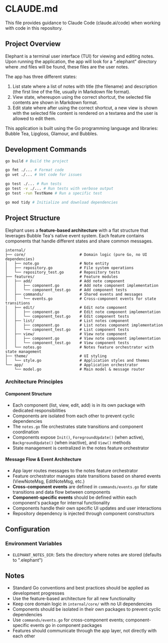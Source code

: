 # CLAUDE.md

This file provides guidance to Claude Code (claude.ai/code) when working with code in this repository.

## Project Overview

Elephant is a terminal user interface (TUI) for viewing and editing notes. Upon running the application, the app will
look for a ".elephant" directory where .md files will be found, these files are the user notes.

The app has three different states:

1. List state where a list of notes with title (the filename) and description (the first line of the file, usually in
   Markdown file format).
2. View state, whereupon using the correct shortcut, the selected file contents are shown in Markdown format.
3. Edit state where after using the correct shortcut, a new view is shown with the selected file content is rendered on
   a textarea and the user is allowed to edit them.

This application is built using the Go programming language and libraries: Bubble Tea, Lipgloss, Glamour, and Bubbles.

## Development Commands

```bash
go build # Build the project

go fmt ./... # Format code
go vet ./... # Vet code for issues

go test ./... # Run tests
go test -v ./... # Run tests with verbose output
go test -run TestName # Run a specific test

go mod tidy # Initialize and download dependencies
```

## Project Structure

Elephant uses a **feature-based architecture** with a flat structure that leverages Bubble Tea's native event system. Each feature contains components that handle different states and share common messages.

```
internal/
├── core/                        # Domain logic (pure Go, no UI dependencies)
│   ├── note.go                  # Note entity
│   ├── repository.go            # File system operations
│   └── repository_test.go       # Repository tests
├── features/                    # Feature modules
│   ├── add/                     # Add note component
│   │   ├── component.go         # Add note component implementation
│   │   └── component_test.go    # Add component tests
│   ├── commands/                # Shared events and messages
│   │   └── events.go            # Cross-component events for state transitions
│   ├── edit/                    # Edit note component
│   │   ├── component.go         # Edit note component implementation
│   │   └── component_test.go    # Edit component tests
│   ├── list/                    # List notes component
│   │   ├── component.go         # List notes component implementation
│   │   └── component_test.go    # List component tests
│   ├── view/                    # View note component
│   │   ├── component.go         # View note component implementation
│   │   └── component_test.go    # View component tests
│   └── notes.go                 # Notes feature orchestrator with state management
├── theme/                       # UI styling
│   └── style.go                 # Application styles and themes
└── app/                         # Application orchestrator
    └── model.go                 # Main model & message router
```

### Architecture Principles

#### Component Structure

- Each component (list, view, edit, add) is in its own package with dedicated responsibilities
- Components are isolated from each other to prevent cyclic dependencies  
- The `notes.go` file orchestrates state transitions and component coordination
- Components expose `Init()`, `ForegroundUpdate()` (when active), `BackgroundUpdate()` (when inactive), and `View()` methods
- State management is centralized in the notes feature orchestrator

#### Message Flow & Event Architecture

- App layer routes messages to the notes feature orchestrator
- Feature orchestrator manages state transitions based on shared events (ViewNoteMsg, EditNoteMsg, etc.)
- **Cross-component events** are defined in `commands/events.go` for state transitions and data flow between components
- **Component-specific events** should be defined within each component's package for internal functionality
- Components handle their own specific UI updates and user interactions
- Repository dependency is injected through component constructors

## Configuration

### Environment Variables

- `ELEPHANT_NOTES_DIR`: Sets the directory where notes are stored (defaults to ".elephant")

## Notes

- Standard Go conventions and best practices should be applied as development progresses
- Use the feature-based architecture for all new functionality
- Keep core domain logic in `internal/core/` with no UI dependencies
- Components should be isolated in their own packages to prevent cyclic dependencies
- Use `commands/events.go` for cross-component events; component-specific events go in component packages
- Features should communicate through the app layer, not directly with each other
